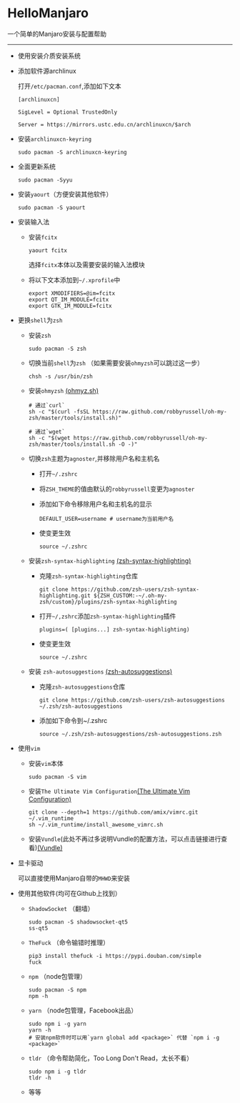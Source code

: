 # HelloManjaro

一个简单的Manjaro安装与配置帮助

------
* 使用安装介质安装系统
* 添加软件源archlinux

  打开`/etc/pacman.conf`,添加如下文本
  
  ```plain
  [archlinuxcn]

  SigLevel = Optional TrustedOnly

  Server = https://mirrors.ustc.edu.cn/archlinuxcn/$arch
  ```
    
* 安装`archlinuxcn-keyring`

    ```shell
    sudo pacman -S archlinuxcn-keyring
    ```
* 全面更新系统

    ```shell
    sudo pacman -Syyu
    ```
* 安装`yaourt`（方便安装其他软件）

    ```shell
    sudo pacman -S yaourt
    ```
* 安装输入法

  - 安装`fcitx`

    ```shell
    yaourt fcitx
    ```
    选择`fcitx`本体以及需要安装的输入法模块

  - 将以下文本添加到`~/.xprofile`中

    ```shell
    export XMODIFIERS=@im=fcitx
    export QT_IM_MODULE=fcitx
    export GTK_IM_MODULE=fcitx

    ```
* 更换`shell`为`zsh`

  - 安装`zsh`

    ```shell
    sudo pacman -S zsh
    ```
    
  - 切换当前`shell`为`zsh` （如果需要安装`ohmyzsh`可以跳过这一步）
    
    ```shell
    chsh -s /usr/bin/zsh
    ```
  - 安装`ohmyzsh` [(ohmyz.sh)](https://ohmyz.sh)

    ```shell
    # 通过`curl`
    sh -c "$(curl -fsSL https://raw.github.com/robbyrussell/oh-my-zsh/master/tools/install.sh)"
    
    # 通过`wget`
    sh -c "$(wget https://raw.github.com/robbyrussell/oh-my-zsh/master/tools/install.sh -O -)"
    ```
    
  - 切换`zsh`主题为`agnoster`,并移除用户名和主机名

    * 打开`~/.zshrc`
    * 将`ZSH_THEME`的值由默认的`robbyrussell`变更为`agnoster`
    * 添加如下命令移除用户名和主机名的显示
    
        ```shell
        DEFAULT_USER=username # username为当前用户名
        ```
    
    * 使变更生效
    
        ```shell
        source ~/.zshrc
        ```

  - 安装`zsh-syntax-highlighting` [(zsh-syntax-highlighting)](https://github.com/zsh-users/zsh-syntax-highlighting)

    * 克隆`zsh-syntax-highlighting`仓库

        ```shell
        git clone https://github.com/zsh-users/zsh-syntax-highlighting.git ${ZSH_CUSTOM:-~/.oh-my-zsh/custom}/plugins/zsh-syntax-highlighting
        ```
        
    * 打开`~/,zshrc`添加`zsh-syntax-highlighting`插件
    
        ```shell
        plugins=( [plugins...] zsh-syntax-highlighting)
        ```
    * 使变更生效
    
        ```shell
        source ~/.zshrc
        ```

  - 安装 `zsh-autosuggestions` [(zsh-autosuggestions)](https://github.com/zsh-users/autosuggestions)
    
    * 克隆`zsh-autosuggestions`仓库
    
        ```shell
        git clone https://github.com/zsh-users/zsh-autosuggestions ~/.zsh/zsh-autosuggestions
        ```
        
    * 添加如下命令到~/.zshrc
    
        ```shell
        source ~/.zsh/zsh-autosuggestions/zsh-autosuggestions.zsh
        ```

* 使用`vim`

  - 安装`vim`本体
  
      ```shell
      sudo pacman -S vim
      ```
        
  - 安装`The Ultimate Vim Configuration`[(The Ultimate Vim Configuration)](https://github.com/amix/vimrc)
        
      ```shell
      git clone --depth=1 https://github.com/amix/vimrc.git ~/.vim_runtime
      sh ~/.vim_runtime/install_awesome_vimrc.sh
      ```

  - 安装`Vundle`(此处不再过多说明Vundle的配置方法，可以点击链接进行查看)[(Vundle)](https://github.com/VundleVim/Vundle.vim)

* 显卡驱动

  可以直接使用Manjaro自带的`MHWD`来安装

* 使用其他软件(均可在Github上找到）

  - `ShadowSocket` （翻墙）

    ```shell
    sudo pacman -S shadowsocket-qt5
    ss-qt5
    ```
    

  - `TheFuck` （命令输错时推理）
    
    ```python3
    pip3 install thefuck -i https://pypi.douban.com/simple
    fuck
    ```
    
  - `npm` （node包管理）

    ```shell
    sudo pacman -S npm
    npm -h
    ```

  - `yarn` （node包管理，Facebook出品）
    
    ```shell
    sudo npm i -g yarn
    yarn -h
    # 安装npm软件时可以用`yarn global add <package>` 代替 `npm i -g <package>`
    ```

  - `tldr` （命令帮助简化，Too Long Don't Read，太长不看）
    
    ```shell
    sudo npm i -g tldr
    tldr -h
    ```
    
  - 等等
